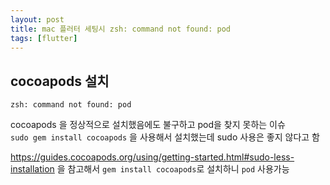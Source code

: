 ```yaml
---
layout: post
title: mac 플러터 세팅시 zsh: command not found: pod  
tags: [flutter]
---
```


## cocoapods 설치 

```zsh: command not found: pod```

cocoapods 을 정상적으로 설치했음에도 불구하고 pod을 찾지 못하는 이슈  
```sudo gem install cocoapods```  을 사용해서 설치했는데 sudo 사용은 좋지 않다고 함

https://guides.cocoapods.org/using/getting-started.html#sudo-less-installation
을 참고해서 `gem install cocoapods`로 설치하니 `pod` 사용가능


## 

